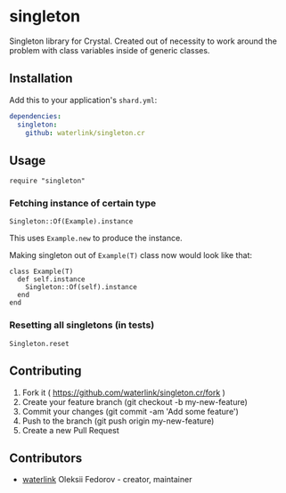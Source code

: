 # singleton

Singleton library for Crystal. Created out of necessity to work around the problem with class variables inside of generic classes.

## Installation

Add this to your application's `shard.yml`:

```yaml
dependencies:
  singleton:
    github: waterlink/singleton.cr
```

## Usage

```crystal
require "singleton"
```

### Fetching instance of certain type

```crystal
Singleton::Of(Example).instance
```

This uses `Example.new` to produce the instance.

Making singleton out of `Example(T)` class now would look like that:

```crystal
class Example(T)
  def self.instance
    Singleton::Of(self).instance
  end
end
```

### Resetting all singletons (in tests)

```crystal
Singleton.reset
```

## Contributing

1. Fork it ( https://github.com/waterlink/singleton.cr/fork )
2. Create your feature branch (git checkout -b my-new-feature)
3. Commit your changes (git commit -am 'Add some feature')
4. Push to the branch (git push origin my-new-feature)
5. Create a new Pull Request

## Contributors

- [waterlink](https://github.com/waterlink) Oleksii Fedorov - creator, maintainer

